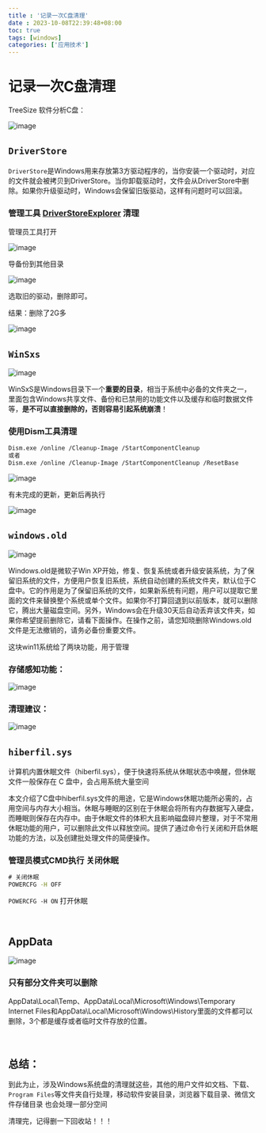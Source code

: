 ```yaml
---
title : '记录一次C盘清理'
date : 2023-10-08T22:39:48+08:00
toc: true
tags: [windows]
categories: ['应用技术']
---
```

# 记录一次C盘清理

TreeSize 软件分析C盘：

​![image](assets/image-20240812225237-w3uwwyd.png)​

## ​`DriverStore`​

​`DriverStore`​是Windows用来存放第3方驱动程序的，当你安装一个驱动时，对应的文件就会被拷贝到DriverStore。当你卸载驱动时，文件会从DriverStore中删除。如果你升级驱动时，Windows会保留旧版驱动，这样有问题时可以回滚。

### 管理工具 **[DriverStoreExplorer](https://github.com/lostindark/DriverStoreExplorer)** 清理

管理员工具打开

​![image](assets/image-20240812231003-xhvfdkx.png)​

导备份到其他目录

​![image](assets/image-20240812231551-0qyftz7.png)​

选取旧的驱动，删除即可。

结果：删除了2G多

​![image](assets/image-20240812231705-s10jxh2.png)​

## `WinSxs`​

​![image](assets/image-20240812231849-pgn9iz0.png)​

WinSxS是Windows目录下一个**重要的目录**，相当于系统中必备的文件夹之一，里面包含Windows共享文件、备份和已禁用的功能文件以及缓存和临时数据文件等，**是不可以直接删除的，否则容易引起系统崩溃**！

### 使用Dism工具清理

```bash
Dism.exe /online /Cleanup-Image /StartComponentCleanup
或者
Dism.exe /online /Cleanup-Image /StartComponentCleanup /ResetBase
```

​![image](assets/image-20240812231431-14hj6p0.png)​

有未完成的更新，更新后再执行

​![image](assets/image-20240815230616-g7iklek.png)​

## `windows.old`​

​![image](assets/image-20240815225503-8ndactk.png)​

Windows.old是微软子Win XP开始，修复、恢复系统或者升级安装系统，为了保留旧系统的文件，方便用户恢复旧系统，系统自动创建的系统文件夹，默认位于C盘中。它的作用是为了保留旧系统的文件，如果新系统有问题，用户可以提取它里面的文件来替换整个系统或单个文件。如果你不打算回退到以前版本，就可以删除它，腾出大量磁盘空间。另外，Windows会在升级30天后自动丢弃该文件夹，如果你希望提前删除它，请看下面操作。在操作之前，请您知晓删除Windows.old文件是无法撤销的，请务必备份重要文件。

这块win11系统给了两块功能，用于管理

### 存储感知功能：

​![image](assets/image-20240815225846-n3ckp88.png)​

### 清理建议：

​![image](assets/image-20240815230000-xb4y7ky.png)​

## `hiberfil.sys`​

计算机内置休眠文件（hiberfil.sys），便于快速将系统从休眠状态中唤醒，但休眠文件一般保存在 C 盘中，会占用系统大量空间

 本文介绍了C盘中hiberfil.sys文件的用途，它是Windows休眠功能所必需的，占用空间与内存大小相当。休眠与睡眠的区别在于休眠会将所有内存数据写入硬盘，而睡眠则保存在内存中。由于休眠文件的体积大且影响磁盘碎片整理，对于不常用休眠功能的用户，可以删除此文件以释放空间。提供了通过命令行关闭和开启休眠功能的方法，以及创建批处理文件的简便操作。

### 管理员模式CMD执行 关闭休眠

```cmd
# 关闭休眠
POWERCFG -H OFF
```


​`POWERCFG -H ON`​ 打开休眠

‍

## AppData

​![image](assets/image-20240816231957-0pom9nn.png)​

### 只有部分文件夹可以删除

AppData\\Local\\Temp、AppData\\Local\\Microsoft\\Windows\\Temporary Internet Files和AppData\\Local\\Microsoft\\Windows\\History里面的文件都可以删除，3个都是缓存或者临时文件存放的位置。

‍

## 总结：

到此为止，涉及Windows系统盘的清理就这些，其他的用户文件如文档、下载、`Program Files`​等文件夹自行处理，移动软件安装目录，浏览器下载目录、微信文件存储目录 也会处理一部分空间

清理完，记得删一下回收站！！！
